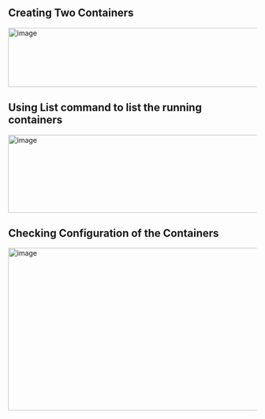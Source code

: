 ## Creating Two Containers

<img width="1299" height="120" alt="image" src="https://github.com/user-attachments/assets/57221c6d-8871-4984-929e-d74c97ea8f78" />

## Using List command to list the running containers

<img width="1299" height="158" alt="image" src="https://github.com/user-attachments/assets/1363db1a-0cb9-4a68-a776-58b2c6fcf9dc" />

## Checking Configuration of the Containers

<img width="1299" height="330" alt="image" src="https://github.com/user-attachments/assets/07540a90-5d4d-46af-a454-5c4f80ca1548" />
